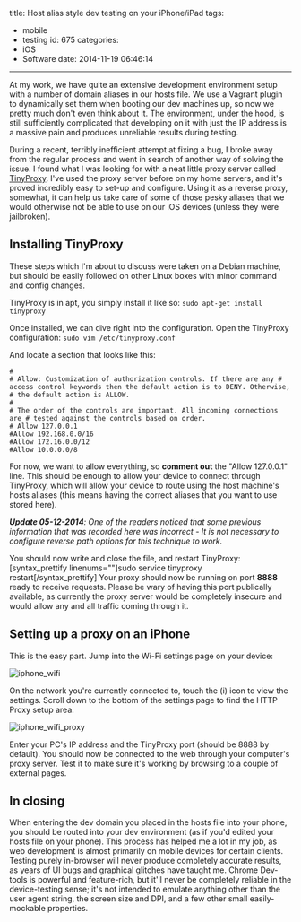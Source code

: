 title: Host alias style dev testing on your iPhone/iPad
tags:
  - mobile
  - testing
id: 675
categories:
  - iOS
  - Software
date: 2014-11-19 06:46:14
---

At my work, we have quite an extensive development environment setup with a number of domain aliases in our hosts file. We use a Vagrant plugin to dynamically set them when booting our dev machines up, so now we pretty much don't even think about it. The environment, under the hood, is still sufficiently complicated that developing on it with just the IP address is a massive pain and produces unreliable results during testing.

During a recent, terribly inefficient attempt at fixing a bug, I broke away from the regular process and went in search of another way of solving the issue. I found what I was looking for with a neat little proxy server called [TinyProxy](https://banu.com/tinyproxy/). I've used the proxy server before on my home servers, and it's proved incredibly easy to set-up and configure. Using it as a reverse proxy, somewhat, it can help us take care of some of those pesky aliases that we would otherwise not be able to use on our iOS devices (unless they were jailbroken).

## Installing TinyProxy

These steps which I'm about to discuss were taken on a Debian machine, but should be easily followed on other Linux boxes with minor command and config changes.

TinyProxy is in apt, you simply install it like so:
`sudo apt-get install tinyproxy`

Once installed, we can dive right into the configuration. Open the TinyProxy configuration:
`sudo vim /etc/tinyproxy.conf`

And locate a section that looks like this:

```
#
# Allow: Customization of authorization controls. If there are any # access control keywords then the default action is to DENY. Otherwise,
# the default action is ALLOW.
#
# The order of the controls are important. All incoming connections are # tested against the controls based on order.
# Allow 127.0.0.1
#Allow 192.168.0.0/16
#Allow 172.16.0.0/12
#Allow 10.0.0.0/8
```

For now, we want to allow everything, so **comment out** the "Allow 127.0.0.1" line. This should be enough to allow your device to connect through TinyProxy, which will allow your device to route using the host machine's hosts aliases (this means having the correct aliases that you want to use stored here).

_**Update 05-12-2014**: One of the readers noticed that some previous information that was recorded here was incorrect - It is not necessary to configure reverse path options for this technique to work._

You should now write and close the file, and restart TinyProxy:
[syntax_prettify linenums=""]sudo service tinyproxy restart[/syntax_prettify]
Your proxy should now be running on port **8888** ready to receive requests. Please be wary of having this port publically available, as currently the proxy server would be completely insecure and would allow any and all traffic coming through it.

## Setting up a proxy on an iPhone

This is the easy part. Jump into the Wi-Fi settings page on your device:

![iphone_wifi](http://perrymitchell.net/wp-content/uploads/2014/11/iphone_wifi-169x300.jpg)

On the network you're currently connected to, touch the (i) icon to view the settings. Scroll down to the bottom of the settings page to find the HTTP Proxy setup area:

![iphone_wifi_proxy](http://perrymitchell.net/wp-content/uploads/2014/11/iphone_wifi_proxy-169x300.jpg)

Enter your PC's IP address and the TinyProxy port (should be 8888 by default). You should now be connected to the web through your computer's proxy server. Test it to make sure it's working by browsing to a couple of external pages.

## In closing

When entering the dev domain you placed in the hosts file into your phone, you should be routed into your dev environment (as if you'd edited your hosts file on your phone). This process has helped me a lot in my job, as web development is almost primarily on mobile devices for certain clients. Testing purely in-browser will never produce completely accurate results, as years of UI bugs and graphical glitches have taught me. Chrome Dev-tools is powerful and feature-rich, but it'll never be completely reliable in the device-testing sense; it's not intended to emulate anything other than the user agent string, the screen size and DPI, and a few other small easily-mockable properties.